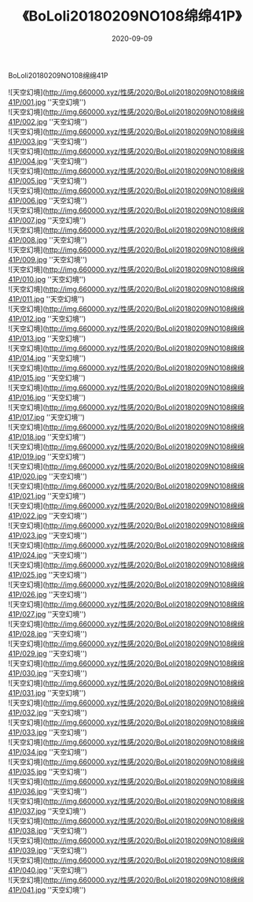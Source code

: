 ﻿---
layout: post
title:  《BoLoli20180209NO108绵绵41P》
date:   2020-09-09
img: http://img.660000.xyz/性感/2020/BoLoli20180209NO108绵绵41P/000.jpg
categories: [美女, 性感, 泳衣]
---

BoLoli20180209NO108绵绵41P



![天空幻境](http://img.660000.xyz/性感/2020/BoLoli20180209NO108绵绵41P/001.jpg ''天空幻境'') <br>
![天空幻境](http://img.660000.xyz/性感/2020/BoLoli20180209NO108绵绵41P/002.jpg ''天空幻境'') <br>
![天空幻境](http://img.660000.xyz/性感/2020/BoLoli20180209NO108绵绵41P/003.jpg ''天空幻境'') <br>
![天空幻境](http://img.660000.xyz/性感/2020/BoLoli20180209NO108绵绵41P/004.jpg ''天空幻境'') <br>
![天空幻境](http://img.660000.xyz/性感/2020/BoLoli20180209NO108绵绵41P/005.jpg ''天空幻境'') <br>
![天空幻境](http://img.660000.xyz/性感/2020/BoLoli20180209NO108绵绵41P/006.jpg ''天空幻境'') <br>
![天空幻境](http://img.660000.xyz/性感/2020/BoLoli20180209NO108绵绵41P/007.jpg ''天空幻境'') <br>
![天空幻境](http://img.660000.xyz/性感/2020/BoLoli20180209NO108绵绵41P/008.jpg ''天空幻境'') <br>
![天空幻境](http://img.660000.xyz/性感/2020/BoLoli20180209NO108绵绵41P/009.jpg ''天空幻境'') <br>
![天空幻境](http://img.660000.xyz/性感/2020/BoLoli20180209NO108绵绵41P/010.jpg ''天空幻境'') <br>
![天空幻境](http://img.660000.xyz/性感/2020/BoLoli20180209NO108绵绵41P/011.jpg ''天空幻境'') <br>
![天空幻境](http://img.660000.xyz/性感/2020/BoLoli20180209NO108绵绵41P/012.jpg ''天空幻境'') <br>
![天空幻境](http://img.660000.xyz/性感/2020/BoLoli20180209NO108绵绵41P/013.jpg ''天空幻境'') <br>
![天空幻境](http://img.660000.xyz/性感/2020/BoLoli20180209NO108绵绵41P/014.jpg ''天空幻境'') <br>
![天空幻境](http://img.660000.xyz/性感/2020/BoLoli20180209NO108绵绵41P/015.jpg ''天空幻境'') <br>
![天空幻境](http://img.660000.xyz/性感/2020/BoLoli20180209NO108绵绵41P/016.jpg ''天空幻境'') <br>
![天空幻境](http://img.660000.xyz/性感/2020/BoLoli20180209NO108绵绵41P/017.jpg ''天空幻境'') <br>
![天空幻境](http://img.660000.xyz/性感/2020/BoLoli20180209NO108绵绵41P/018.jpg ''天空幻境'') <br>
![天空幻境](http://img.660000.xyz/性感/2020/BoLoli20180209NO108绵绵41P/019.jpg ''天空幻境'') <br>
![天空幻境](http://img.660000.xyz/性感/2020/BoLoli20180209NO108绵绵41P/020.jpg ''天空幻境'') <br>
![天空幻境](http://img.660000.xyz/性感/2020/BoLoli20180209NO108绵绵41P/021.jpg ''天空幻境'') <br>
![天空幻境](http://img.660000.xyz/性感/2020/BoLoli20180209NO108绵绵41P/022.jpg ''天空幻境'') <br>
![天空幻境](http://img.660000.xyz/性感/2020/BoLoli20180209NO108绵绵41P/023.jpg ''天空幻境'') <br>
![天空幻境](http://img.660000.xyz/性感/2020/BoLoli20180209NO108绵绵41P/024.jpg ''天空幻境'') <br>
![天空幻境](http://img.660000.xyz/性感/2020/BoLoli20180209NO108绵绵41P/025.jpg ''天空幻境'') <br>
![天空幻境](http://img.660000.xyz/性感/2020/BoLoli20180209NO108绵绵41P/026.jpg ''天空幻境'') <br>
![天空幻境](http://img.660000.xyz/性感/2020/BoLoli20180209NO108绵绵41P/027.jpg ''天空幻境'') <br>
![天空幻境](http://img.660000.xyz/性感/2020/BoLoli20180209NO108绵绵41P/028.jpg ''天空幻境'') <br>
![天空幻境](http://img.660000.xyz/性感/2020/BoLoli20180209NO108绵绵41P/029.jpg ''天空幻境'') <br>
![天空幻境](http://img.660000.xyz/性感/2020/BoLoli20180209NO108绵绵41P/030.jpg ''天空幻境'') <br>
![天空幻境](http://img.660000.xyz/性感/2020/BoLoli20180209NO108绵绵41P/031.jpg ''天空幻境'') <br>
![天空幻境](http://img.660000.xyz/性感/2020/BoLoli20180209NO108绵绵41P/032.jpg ''天空幻境'') <br>
![天空幻境](http://img.660000.xyz/性感/2020/BoLoli20180209NO108绵绵41P/033.jpg ''天空幻境'') <br>
![天空幻境](http://img.660000.xyz/性感/2020/BoLoli20180209NO108绵绵41P/034.jpg ''天空幻境'') <br>
![天空幻境](http://img.660000.xyz/性感/2020/BoLoli20180209NO108绵绵41P/035.jpg ''天空幻境'') <br>
![天空幻境](http://img.660000.xyz/性感/2020/BoLoli20180209NO108绵绵41P/036.jpg ''天空幻境'') <br>
![天空幻境](http://img.660000.xyz/性感/2020/BoLoli20180209NO108绵绵41P/037.jpg ''天空幻境'') <br>
![天空幻境](http://img.660000.xyz/性感/2020/BoLoli20180209NO108绵绵41P/038.jpg ''天空幻境'') <br>
![天空幻境](http://img.660000.xyz/性感/2020/BoLoli20180209NO108绵绵41P/039.jpg ''天空幻境'') <br>
![天空幻境](http://img.660000.xyz/性感/2020/BoLoli20180209NO108绵绵41P/040.jpg ''天空幻境'') <br>
![天空幻境](http://img.660000.xyz/性感/2020/BoLoli20180209NO108绵绵41P/041.jpg ''天空幻境'') <br>